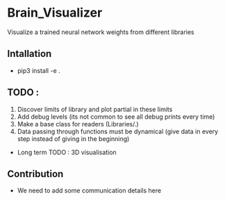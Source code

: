 # Brain_Visualizer
Visualize a trained neural network weights from different libraries

## Intallation 
- pip3 install -e .

## TODO : 
1. Discover limits of library and plot partial in these limits
2. Add debug levels (its not common to see all debug prints every time) 
3. Make a base class for readers (Libraries/.)
4. Data passing through functions must be dynamical (give data in every step instead of giving in the beginning)
- Long term TODO : 3D visualisation

## Contribution
- We need to add some communication details here 